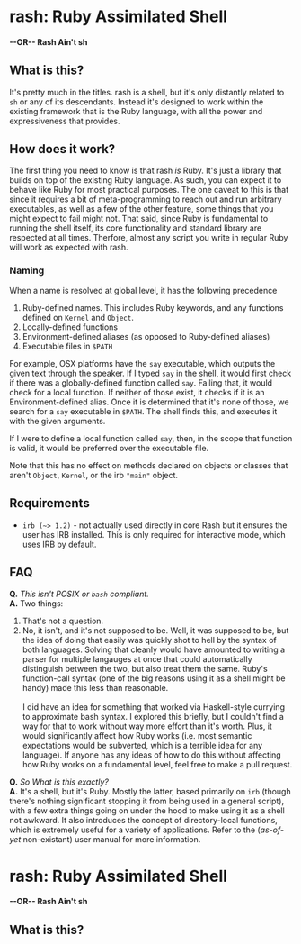 # rash: Ruby Assimilated Shell
#### --OR-- Rash Ain't sh

## What is this?

It's pretty much in the titles. rash is a shell, but it's only distantly 
related to `sh` or any of its descendants. Instead it's designed to work within 
the existing framework that is the Ruby language, with all the power and 
expressiveness that provides.

## How does it work?
The first thing you need to know is that rash *is* Ruby. It's just a library 
that builds on top of the existing Ruby language. As such, you can expect it to 
behave like Ruby for most practical purposes. The one caveat to this is that
since it requires a bit of meta-programming to reach out and run arbitrary 
executables, as well as a few of the other feature, some things that you might 
expect to fail might not. That said, since Ruby is fundamental to running the 
shell itself, its core functionality and standard library are respected at all 
times. Therfore, almost any script you write in regular Ruby will work as 
expected with rash.


### Naming

When a name is resolved at global level, it has the following precedence
1. Ruby-defined names. This includes Ruby keywords, and any functions defined 
on `Kernel` and `Object`.
2. Locally-defined functions
3. Environment-defined aliases (as opposed to Ruby-defined aliases)
4. Executable files in `$PATH`

For example, OSX platforms have the `say` executable, which outputs the given text 
through the speaker. If I typed `say` in the shell, it would first check if there 
was a globally-defined function called `say`. Failing that, it would check for a 
local function. If neither of those exist, it checks if it is an Environment-defined 
alias. Once it is determined that it's none of those, we search for a `say` 
executable in `$PATH`. The shell finds this, and executes it with the given arguments.

If I were to define a local function called `say`, then, in the scope that function 
is valid, it would be preferred over the executable file.

Note that this has no effect on methods declared on objects or classes that aren't 
`Object`, `Kernel`, or the irb `"main"` object.

## Requirements

- `irb (~> 1.2)` - not actually used directly in core Rash but it ensures the user has 
IRB installed. This is only required for interactive mode, which uses IRB by default.

## FAQ

**Q.** *This isn't POSIX or `bash` compliant.*<br>
**A.** Two things:
1. That's not a question.
2. No, it isn't, and it's not supposed to be. Well, it was supposed to be, but the idea of doing that 
easily was quickly shot to hell by the syntax of both languages. Solving that cleanly would have 
amounted to writing a parser for multiple langauges at once that could automatically distinguish 
between the two, but also treat them the same. Ruby's function-call syntax (one of the big reasons 
using it as a shell might be handy) made this less than reasonable. <br><br>
I did have an idea for something that worked via Haskell-style currying to approximate bash syntax. 
I explored this briefly, but I couldn't find a way for that to work without way more effort than 
it's worth. Plus, it would significantly affect how Ruby works (i.e. most semantic expectations 
would be subverted, which is a terrible idea for any language<!--*cough* PHP *cough* Javascript *cough*-->). 
If anyone has any ideas of how to do this without affecting how Ruby works on a fundamental 
level, feel free to make a pull request.

**Q.** *So What is this exactly?*<br>
**A.**
It's a shell, but it's Ruby. Mostly the latter, based primarily on `irb` (though there's nothing 
significant stopping it from being used in a general script), with a few extra things going on 
under the hood to make using it as a shell not awkward. It also introduces the concept of 
directory-local functions, which is extremely useful for a variety of applications. Refer to the 
(*as-of-yet* non-existant) user manual for more information.




<!--
TODO:

### Complex
completion

As a later feature, some local functions may be marked as non-inherited, in which 
case the only place they will be available is where they are declared.



-->

<!--
### Design decisions
explicitly ignoring directory stack (pushd, popd, dirs). But maybe not

explicitly ignoring readonly, as it goes against Ruby variable philosophy
-->
# rash: Ruby Assimilated Shell
#### --OR-- Rash Ain't sh

## What is this?

